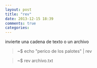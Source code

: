 ```yaml
---
layout: post
title: "rev"
date: 2013-12-15 18:39
comments: true
categories: 
---
```

invierte una cadena de texto o un archivo

>~$ echo "perico de los palotes" | rev

>~$ rev archivo.txt


